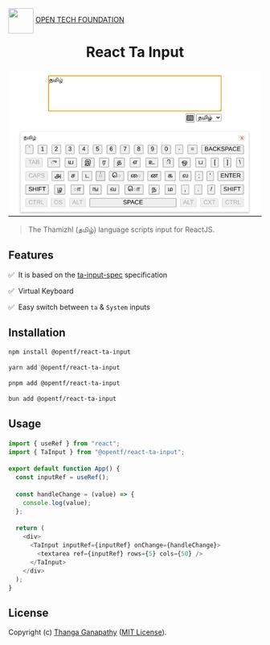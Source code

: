 <img align="left" src="https://open-tech-foundation.pages.dev/img/Logo.svg" width="50" height="50">

&nbsp;[OPEN TECH FOUNDATION](https://open-tech-foundation.pages.dev/)

<div align="center">

# React Ta Input

![Virtual Keyboard](./assets/demo.gif)

</div>

> The Thamizhl (தமிழ்) language scripts input for ReactJS.

## Features

✅&nbsp; It is based on the [ta-input-spec](https://github.com/Open-Tech-Foundation/ta-input-spec) specification

✅&nbsp; Virtual Keyboard

✅&nbsp; Easy switch between `ta` & `System` inputs

## Installation

```sh
npm install @opentf/react-ta-input
```

```sh
yarn add @opentf/react-ta-input
```

```sh
pnpm add @opentf/react-ta-input
```

```sh
bun add @opentf/react-ta-input
```

## Usage

```js
import { useRef } from "react";
import { TaInput } from "@opentf/react-ta-input";

export default function App() {
  const inputRef = useRef();

  const handleChange = (value) => {
    console.log(value);
  };

  return (
    <div>
      <TaInput inputRef={inputRef} onChange={handleChange}>
        <textarea ref={inputRef} rows={5} cols={50} />
      </TaInput>
    </div>
  );
}
```

## License

Copyright (c) [Thanga Ganapathy](https://github.com/Thanga-Ganapathy) ([MIT License](./LICENSE)).
